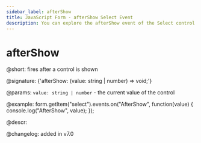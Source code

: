 ```yaml
---
sidebar_label: afterShow
title: JavaScript Form - afterShow Select Event 
description: You can explore the afterShow event of the Select control of Form in the documentation of the DHTMLX JavaScript UI library. Browse developer guides and API reference, try out code examples and live demos, and download a free 30-day evaluation version of DHTMLX Suite 7.
---
```


# afterShow

@short: fires after a control is shown

@signature: {'afterShow: (value: string | number) => void;'}

@params:
`value: string | number` - the current value of the control

@example:
form.getItem("select").events.on("AfterShow", function(value) {
    console.log("AfterShow", value);
});

@descr:

@changelog: added in v7.0
